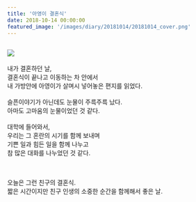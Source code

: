 ```yaml
---
title: '아영이 결혼식'
date: 2018-10-14 00:00:00
featured_image: '/images/diary/20181014/20181014_cover.png'
---
```





![]({{site.baseurl}}/images/diary/20181014/20181014.png)
---

내가 결혼하던 날,  
결혼식이 끝나고 이동하는 차 안에서  
내 가방안에 아영이가 살며시 넣어놓은 편지를 읽었다.  
<br>
슬픈이야기가 아닌데도 눈물이 주륵주륵 났다.  
아마도 고마움의 눈물이었던 것 같다.  
<br>
대학에 들어와서,  
우리는 그 혼란의 시기를 함께 보내며  
기쁜 일과 힘든 일을 함께 나누고  
참 많은 대화를 나누었던 것 같다.  
<br><br>

오늘은 그런 친구의 결혼식.  
짧은 시간이지만 친구 인생의 소중한 순간을 함께해서 좋은 날.
